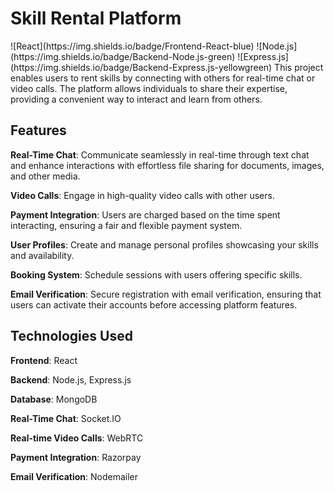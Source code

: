 <h1>Skill Rental Platform</h1>
![React](https://img.shields.io/badge/Frontend-React-blue)  ![Node.js](https://img.shields.io/badge/Backend-Node.js-green)  ![Express.js](https://img.shields.io/badge/Backend-Express.js-yellowgreen)
This project enables users to rent skills by connecting with others for real-time chat or video calls. The platform allows individuals to share their expertise, providing a convenient way to interact and learn from others.

<h2>Features</h2>

**Real-Time Chat**: Communicate seamlessly in real-time through text chat and enhance interactions with effortless file sharing for documents, images, and other media.  

**Video Calls**: Engage in high-quality video calls with other users.

**Payment Integration**: Users are charged based on the time spent interacting, ensuring a fair and flexible payment system.

**User Profiles**: Create and manage personal profiles showcasing your skills and availability.

**Booking System**: Schedule sessions with users offering specific skills.

**Email Verification**: Secure registration with email verification, ensuring that users can activate their accounts before accessing platform features.

<h2>Technologies Used</h2>

**Frontend**: React

**Backend**: Node.js, Express.js

**Database**: MongoDB

**Real-Time Chat**: Socket.IO

**Real-time Video Calls**: WebRTC

**Payment Integration**: Razorpay

**Email Verification**: Nodemailer
